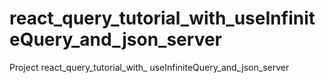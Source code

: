 # react_query_tutorial_with_useInfiniteQuery_and_json_server
Project react_query_tutorial_with_ useInfiniteQuery_and_json_server
